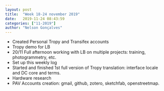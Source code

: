 ```yaml
---
layout: post
title:  "Week 18-24 november 2019"
date:   2019-11-24 08:43:59
categories: ["11-2019"]
author: "Nelson Gonçalves"
---
```


* Created Personal Tropy and Transifex accounts
* Tropy demo for LB
* 20/11 Full afternoon working with LB on multiple projects: training, photogrammetry, etc.
* Set up this weekly log 
* Started and finished 1st full version of Tropy translation: interface locale and DC core and terms.
* Hardware research
* PAV Accounts creation: gmail, github, zotero, sketchfab, openstreetmap.
